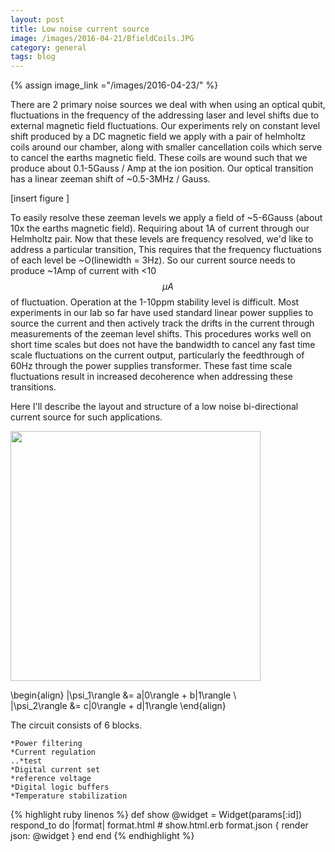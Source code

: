 ```yaml
---
layout: post
title: Low noise current source
image: /images/2016-04-21/BfieldCoils.JPG
category: general
tags: blog
---
```


{% assign image_link ="/images/2016-04-23/" %}


There are 2 primary noise sources we deal with when using an optical qubit, fluctuations in the frequency of the addressing laser and level shifts due to external magnetic field fluctuations. Our experiments rely on constant level shift produced by a DC magnetic field we apply with a pair of helmholtz coils around our chamber, along with smaller cancellation coils which serve to cancel the earths magnetic field. These coils are wound such that we produce about 0.1-5Gauss / Amp at the ion position. Our optical transition has a linear zeeman shift of ~0.5-3MHz / Gauss. 

[insert figure ]

To easily resolve these zeeman levels we apply a field of ~5-6Gauss (about 10x the earths magnetic field). Requiring about 1A of current through our Helmholtz pair. Now that these levels are frequency resolved, we'd like to address a particular transition, This requires that the frequency fluctuations of each level be ~O(linewidth = 3Hz). So our current source needs to produce ~1Amp of current with <10$$\mu A$$ of fluctuation. Operation at the 1-10ppm stability level is difficult. Most experiments in our lab so far have used standard linear power supplies to source the current and then actively track the drifts in the current through measurements of the zeeman level shifts. This procedures works well on short time scales but does not have the bandwidth to cancel any fast time scale fluctuations on the current output, particularly the feedthrough of 60Hz through the power supplies transformer. These fast time scale fluctuations result in increased decoherence when addressing these transitions. 

Here I'll describe the layout and structure of a low noise bi-directional current source for such applications. 

<a href="{{image_link}}QuCCBRD.png">
<img src="{{image_link}}QuCCBRD.png" width="400px"/>
</a>


  \begin{align}
    |\psi_1\rangle &= a|0\rangle + b|1\rangle \\\
    |\psi_2\rangle &= c|0\rangle + d|1\rangle
  \end{align}


The circuit consists of 6 blocks. 



	*Power filtering
	*Current regulation
	..*test
	*Digital current set
	*reference voltage
	*Digital logic buffers
	*Temperature stabilization



{% highlight ruby linenos %}
def show
  @widget = Widget(params[:id])
  respond_to do |format|
    format.html # show.html.erb
    format.json { render json: @widget }
  end
end
{% endhighlight %}
